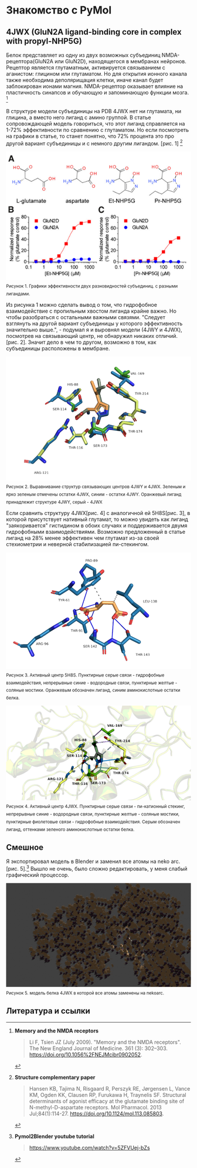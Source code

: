 # Знакомство с PyMol
## 4JWX (GluN2A ligand-binding core in complex with propyl-NHP5G)

Белок представляет из одну из двух возможных субъединиц NMDA-рецептора(GluN2A или GluN2D), находящегося в мембранах нейронов. Рецептор является глутаматным, активируется связыванием с аганистом: глицином или глутаматом. Но для открытия ионного канала также необходима деполярищация клетки, иначе канал будет заблокирован ионами магния.
NMDA-рецептор оказывает влияние на пластичность синапсов и обучающую и запоминающую функции мозга. [^1]

В структуре модели субъединицы на PDB 4JWX нет ни глутамата, ни глицина, а вместо него лиганд с амино группой. В статье сопровождающей модель говориться, что этот лиганд справляется на 1-72% эффективности по сравнению с глутаматом. Но если посмотреть на графики в статье, то станет понятно, что 72% процента это про другой вариант субъединицы и с немного другим лигандом. [рис. 1] [^2]

![Picture from paper](paper.jpg)
<sub>Рисунок 1. Графики эффективности двух разновидностей субъединиц. с разными лигандами. </sub>

Из рисунка 1 можно сделать вывод о том, что гидрофобное взаимодействие с пропильным хвостом лиганда крайне важно. Но чтобы разобраться с остальными важными связями. "Следует взглянуть на другой вариант субъединицы у которого эффективность значительно выше.", - подумал я и выровнял модели (4JWY и 4JWX), посмотрев на связывающий центр, не обнаружил никаких отличий. [рис. 2]. Значит дело в чем то другом, возможно в том, как субъединицы расположены в мембране.

![Render of pymol session](alignment.png)
<sub>Рисунок 2. Выравнивание структур связывающих центров 4JWY и 4JWX. Зеленым и ярко зеленым отмечены остатки 4JWX, cиним - остатки 4JWY. Оранжевый лиганд принадлежит структуре 4JWY, серый - 4JWX</sub>

Если сравнить структуру 4JWX[рис. 4] с аналогичной ей 5H8S[рис. 3], в которой присутствует нативный глутамат, то можно увидеть как лиганд "заякоривается" гистидином в обоих случаях и поддерживается двумя гидрофобными взаимодействиями. Возможно предложенный в статье лиганд на 28% менее эффективен чем глутамат из-за своей стехиометрии и неверной стабилизацией пи-стекингом.

![Render of pymol session](5h8s.png)
<sub>Рисунок 3. Активный центр 5H8S. Пунктирные серые связи - гидрофобные взаимодействия, непрерывные синие - водородные связи, пунктирные желтые - соляные мостики. Оранжевым обозначен лиганд, синим аминокислотные остатки белка. </sub>

![Render of pymol session](4jwx.png)
<sub>Рисунок 4. Активный центр 4JWX. Пунктирные серые связи - пи-катионный стекинг, непрерывные синие - водородные связи, пунктирные желтые - соляные мостики, пунктирные фиолетовые связи - гидрофобные взаимодействия. Серым обозначен лиганд, оттенками зеленого аминокислотные остатки белка. </sub>

## Смешное
Я экспортировал модель в Blender и заменил все атомы на neko arc.[рис. 5].[^3] Вышло не очень, было сложно редактировать, у меня слабый графический процессор.

![Render of a bunch of nekos](neko.png)
<sub>Рисунок 5. модель белка 4JWX в которой все атомы заменены на nekoarc. </sub>

## Литература и ссылки

[^1]: **Memory and the NMDA receptors**
    > Li F, Tsien JZ (July 2009). "Memory and the NMDA receptors". The New England Journal of Medicine. 361 (3): 302–303. https://doi.org/10.1056%2FNEJMcibr0902052.
 
[^2]: **Structure complementary paper** 
    > Hansen KB, Tajima N, Risgaard R, Perszyk RE, Jørgensen L, Vance KM, Ogden KK, Clausen RP, Furukawa H, Traynelis SF. Structural determinants of agonist efficacy at the glutamate binding site of N-methyl-D-aspartate receptors. Mol Pharmacol. 2013 Jul;84(1):114-27. https://doi.org/10.1124/mol.113.085803.

[^3]: **Pymol2Blender youtube tutorial**
    > https://www.youtube.com/watch?v=5ZFVUej-bZs
